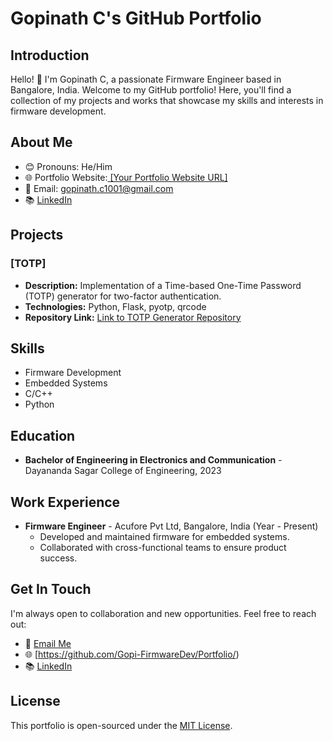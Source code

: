 # Gopinath C's GitHub Portfolio

## Introduction

Hello! 👋 I'm Gopinath C, a passionate Firmware Engineer based in Bangalore, India. Welcome to my GitHub portfolio! Here, you'll find a collection of my projects and works that showcase my skills and interests in firmware development.

## About Me

- 😊 Pronouns: He/Him
- 🌐 Portfolio Website:[ [Your Portfolio Website URL] ](https://github.com/Gopi-FirmwareDev/Portfolio/)
- 📧 Email: gopinath.c1001@gmail.com
- 📚 [LinkedIn](www.linkedin.com/in/gopinath-c-45463818a/)

## Projects

### [TOTP]

- **Description:** Implementation of a Time-based One-Time Password (TOTP) generator for two-factor authentication.
- **Technologies:** Python, Flask, pyotp, qrcode
- **Repository Link:** [Link to TOTP Generator Repository](https://github.com/Gopi-FirmwareDev/Portfolio/tree/main/TOTP)
  
## Skills

- Firmware Development
- Embedded Systems
- C/C++
- Python

## Education

- **Bachelor of Engineering in Electronics and Communication** - Dayananda Sagar College of Engineering, 2023

## Work Experience

- **Firmware Engineer** - Acufore Pvt Ltd, Bangalore, India (Year - Present)
  - Developed and maintained firmware for embedded systems.
  - Collaborated with cross-functional teams to ensure product success.

## Get In Touch

I'm always open to collaboration and new opportunities. Feel free to reach out:

- 📧 [Email Me](cgngopi143@gmail.com)
- 🌐 [https://github.com/Gopi-FirmwareDev/Portfolio/)
- 📚 [LinkedIn](www.linkedin.com/in/gopinath-c-45463818a/)

## License

This portfolio is open-sourced under the [MIT License](LICENSE).
